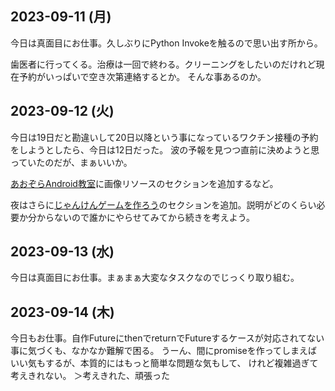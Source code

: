 ## 2023-09-11 (月)

今日は真面目にお仕事。久しぶりにPython Invokeを触るので思い出す所から。

歯医者に行ってくる。治療は一回で終わる。クリーニングをしたいのだけれど現在予約がいっぱいで空き次第連絡するとか。
そんな事あるのか。

## 2023-09-12 (火)

今日は19日だと勘違いして20日以降という事になっているワクチン接種の予約をしようとしたら、今日は12日だった。
波の予報を見つつ直前に決めようと思っていたのだが、まぁいいか。

[あおぞらAndroid教室](%E3%81%82%E3%81%8A%E3%81%9E%E3%82%89Android%E6%95%99%E5%AE%A4)に画像リソースのセクションを追加するなど。

夜はさらに[じゃんけんゲームを作ろう](https://karino2.github.io/kotlin-lesson/janken_game.html)のセクションを追加。説明がどのくらい必要か分からないので誰かにやらせてみてから続きを考えよう。

## 2023-09-13 (水)

今日は真面目にお仕事。まぁまぁ大変なタスクなのでじっくり取り組む。

## 2023-09-14 (木)

今日もお仕事。自作FutureにthenでreturnでFutureするケースが対応されてない事に気づくも、なかなか難解で困る。
うーん、間にpromiseを作ってしまえばいい気もするが、本質的にはもっと簡単な問題な気もして、
けれど複雑過ぎて考えきれない。
＞考えきれた、頑張った